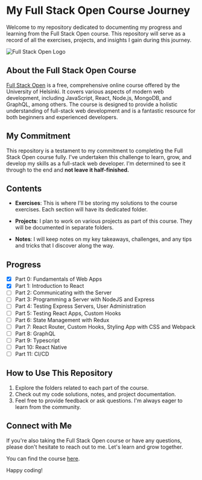 # My Full Stack Open Course Journey

Welcome to my repository dedicated to documenting my progress and learning from the Full Stack Open course. This repository will serve as a record of all the exercises, projects, and insights I gain during this journey.

![Full Stack Open Logo](https://media0.giphy.com/media/3oKIPnAiaMCws8nOsE/giphy.gif?cid=6c09b952ogqesxwlwmlj6m4bkf23a2z43mntvsfeqzigng7g&ep=v1_gifs_search&rid=giphy.gif&ct=g)

## About the Full Stack Open Course

[Full Stack Open](https://fullstackopen.com/en) is a free, comprehensive online course offered by the University of Helsinki. It covers various aspects of modern web development, including JavaScript, React, Node.js, MongoDB, and GraphQL, among others. The course is designed to provide a holistic understanding of full-stack web development and is a fantastic resource for both beginners and experienced developers.

## My Commitment

This repository is a testament to my commitment to completing the Full Stack Open course fully. I've undertaken this challenge to learn, grow, and develop my skills as a full-stack web developer. I'm determined to see it through to the end and **not leave it half-finished.**

## Contents

- **Exercises**: This is where I'll be storing my solutions to the course exercises. Each section will have its dedicated folder.

- **Projects**: I plan to work on various projects as part of this course. They will be documented in separate folders.

- **Notes**: I will keep notes on my key takeaways, challenges, and any tips and tricks that I discover along the way.

## Progress

- [x] Part 0: Fundamentals of Web Apps
- [x] Part 1: Introduction to React
- [ ] Part 2: Communicating with the Server
- [ ] Part 3: Programming a Server with NodeJS and Express
- [ ] Part 4: Testing Express Servers, User Administration
- [ ] Part 5: Testing React Apps, Custom Hooks
- [ ] Part 6: State Management with Redux
- [ ] Part 7: React Router, Custom Hooks, Styling App with CSS and Webpack
- [ ] Part 8: GraphQL
- [ ] Part 9: Typescript
- [ ] Part 10: React Native
- [ ] Part 11: CI/CD

## How to Use This Repository

1. Explore the folders related to each part of the course.
2. Check out my code solutions, notes, and project documentation.
3. Feel free to provide feedback or ask questions. I'm always eager to learn from the community.

## Connect with Me

If you're also taking the Full Stack Open course or have any questions, please don't hesitate to reach out to me. Let's learn and grow together.

You can find the course [here](https://fullstackopen.com/en).

Happy coding!
